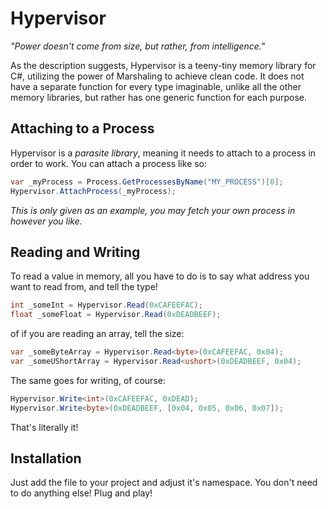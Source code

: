 # Hypervisor
_"Power doesn't come from size, but rather, from intelligence."_

As the description suggests, Hypervisor is a teeny-tiny memory library for C#, utilizing the power of Marshaling to achieve clean code.
It does not have a separate function for every type imaginable, unlike all the other memory libraries, but rather has one generic function for each purpose.

## Attaching to a Process

Hypervisor is a _parasite library_, meaning it needs to attach to a process in order to work. You can attach a process like so:

```csharp
var _myProcess = Process.GetProcessesByName("MY_PROCESS")[0];
Hypervisor.AttachProcess(_myProcess);
```

_This is only given as an example, you may fetch your own process in however you like._

## Reading and Writing

To read a value in memory, all you have to do is to say what address you want to read from, and tell the type!

```csharp
int _someInt = Hypervisor.Read(0xCAFEEFAC);
float _someFloat = Hypervisor.Read(0xDEADBEEF);
```

of if you are reading an array, tell the size:

```csharp
var _someByteArray = Hypervisor.Read<byte>(0xCAFEEFAC, 0x04);
var _someUShortArray = Hypervisor.Read<ushort>(0xDEADBEEF, 0x04);
```

The same goes for writing, of course:

```csharp
Hypervisor.Write<int>(0xCAFEEFAC, 0xDEAD);
Hypervisor.Write<byte>(0xDEADBEEF, [0x04, 0x05, 0x06, 0x07]);
```

That's literally it!

## Installation

Just add the file to your project and adjust it's namespace. You don't need to do anything else! Plug and play!
